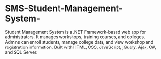 # SMS-Student-Management-System-
 Student Management System is a .NET Framework-based web app for administrators. It manages workshops, training courses, and colleges. Admins can enroll students, manage college data, and view workshop and registration information. Built with HTML, CSS, JavaScript, jQuery, Ajax, C#, and SQL Server.
